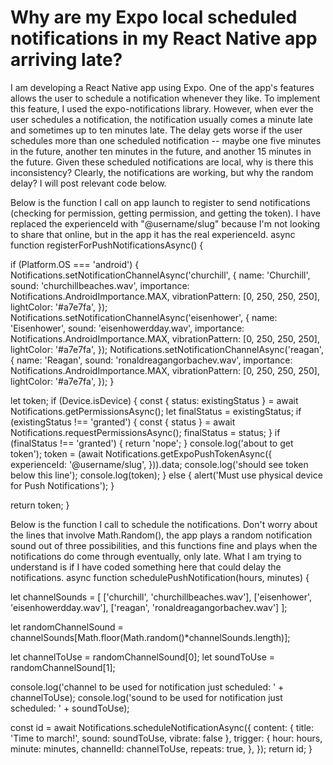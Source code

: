 
# Why are my Expo local scheduled notifications in my React Native app arriving late?

I am developing a React Native app using Expo. One of the app's features allows the user to schedule a notification whenever they like. To implement this feature, I used the expo-notifications library.
However, when ever the user schedules a notification, the notification usually comes a minute late and sometimes up to ten minutes late.
The delay gets worse if the user schedules more than one scheduled notification -- maybe one five minutes in the future, another ten minutes in the future, and another 15 minutes in the future.
Given these scheduled notifications are local, why is there this inconsistency?
Clearly, the notifications are working, but why the random delay?
I will post relevant code below.

Below is the function I call on app launch to register to send notifications (checking for permission, getting permission, and getting the token). I have replaced the experienceId with "@username/slug" because I'm not looking to share that online, but in the app it has the real experienceId.
async function registerForPushNotificationsAsync() {

  if (Platform.OS === 'android') {
    Notifications.setNotificationChannelAsync('churchill', {
      name: 'Churchill',
      sound: 'churchillbeaches.wav',
      importance: Notifications.AndroidImportance.MAX,
      vibrationPattern: [0, 250, 250, 250],
      lightColor: '#a7e7fa',
    });
    Notifications.setNotificationChannelAsync('eisenhower', {
      name: 'Eisenhower',
      sound: 'eisenhowerdday.wav',
      importance: Notifications.AndroidImportance.MAX,
      vibrationPattern: [0, 250, 250, 250],
      lightColor: '#a7e7fa',
    });
    Notifications.setNotificationChannelAsync('reagan', {
      name: 'Reagan',
      sound: 'ronaldreagangorbachev.wav',
      importance: Notifications.AndroidImportance.MAX,
      vibrationPattern: [0, 250, 250, 250],
      lightColor: '#a7e7fa',
    });
  }

  let token;
  if (Device.isDevice) {
    const { status: existingStatus } = await Notifications.getPermissionsAsync();
    let finalStatus = existingStatus;
    if (existingStatus !== 'granted') {
      const { status } = await Notifications.requestPermissionsAsync();
      finalStatus = status;
    }
    if (finalStatus !== 'granted') {
      return 'nope';
    }
    console.log('about to get token');
    token = (await Notifications.getExpoPushTokenAsync({
      experienceId: '@username/slug',
    })).data;
    console.log('should see token below this line');
    console.log(token);
  } else {
    alert('Must use physical device for Push Notifications');
  }

  return token;
}

Below is the function I call to schedule the notifications. Don't worry about the lines that involve Math.Random(), the app plays a random notification sound out of three possibilities, and this functions fine and plays when the notifications do come through eventually, only late.
What I am trying to understand is if I have coded something here that could delay the notifications.
async function schedulePushNotification(hours, minutes) {

  let channelSounds = [
    ['churchill', 'churchillbeaches.wav'],
    ['eisenhower', 'eisenhowerdday.wav'],
    ['reagan', 'ronaldreagangorbachev.wav']
  ];

  let randomChannelSound = channelSounds[Math.floor(Math.random()*channelSounds.length)];

  let channelToUse = randomChannelSound[0];
  let soundToUse = randomChannelSound[1];

  console.log('channel to be used for notification just scheduled: ' + channelToUse);
  console.log('sound to be used for notification just scheduled: ' + soundToUse);

  const id = await Notifications.scheduleNotificationAsync({
    content: {
      title: 'Time to march!',
      sound: soundToUse,
      vibrate: false
    },
    trigger: {
      hour: hours,
      minute: minutes,
      channelId: channelToUse,
      repeats: true,
    },
  });
  return id;
}


        